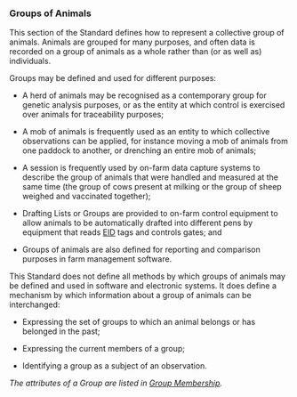 ### Groups of Animals

This section of the Standard defines how to represent a collective group of animals. Animals are grouped for many purposes, and often data is recorded on a group of animals as a whole rather than (or as well as) individuals. 

Groups may be defined and used for different purposes:

* A herd of animals may be recognised as a contemporary group for genetic analysis purposes, or as the entity at which control is exercised over animals for traceability purposes;

* A mob of animals is frequently used as an entity to which collective observations can be applied, for instance moving a mob of animals from one paddock to another, or drenching an entire mob of animals;

* A session is frequently used by on-farm data capture systems to describe the group of animals that were handled and measured at the same time (the group of cows present at milking or the group of sheep weighed and vaccinated together); 

* Drafting Lists or Groups are provided to on-farm control equipment to allow animals to be automatically drafted into different pens by equipment that reads [EID](docs/ADS_Definitions-And-Abbreviations_Interpretation.md#Definitions-And-Abbreviations) tags and controls gates; and

* Groups of animals are also defined for reporting and comparison purposes in farm management software.

This Standard does not define all methods by which groups of animals may be defined and used in software and electronic systems. It does define a mechanism by which information about a group of animals can be interchanged:

* Expressing the set of groups to which an animal belongs or has belonged in the past;

* Expressing the current members of a group;

* Identifying a group as a subject of an observation.


_The attributes of a Group are listed in [Group Membership](docs/ADS_Animal-Lifecycle-Data-Dictionary_Group-Membership.md)._